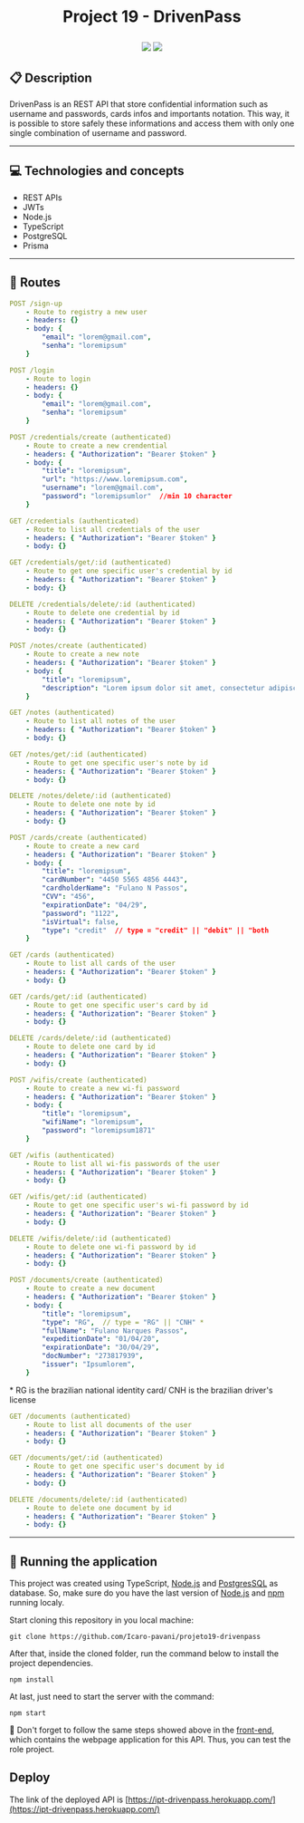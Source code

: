 # <p align = "center"> Project 19 - DrivenPass </p>

<p align = "center">
   <img src="https://img.shields.io/badge/author-Icaro Pavani-4dae71?style=flat-square" />
   <img src="https://img.shields.io/github/languages/count/Icaro-pavani/projeto19-drivenpass?color=4dae71&style=flat-square" />
</p>

## :clipboard: Description

DrivenPass is an REST API that store confidential information such as username and passwords, cards infos and importants notation. This way, it is possible to store safely these informations and access them with only one single combination of username and password.

---

## :computer: Technologies and concepts

- REST APIs
- JWTs
- Node.js
- TypeScript
- PostgreSQL
- Prisma

---

## :rocket: Routes

```yml
POST /sign-up
    - Route to registry a new user
    - headers: {}
    - body: {
        "email": "lorem@gmail.com",
        "senha": "loremipsum"
    }
```

```yml
POST /login
    - Route to login
    - headers: {}
    - body: {
        "email": "lorem@gmail.com",
        "senha": "loremipsum"
    }
```

```yml
POST /credentials/create (authenticated)
    - Route to create a new crendential
    - headers: { "Authorization": "Bearer $token" }
    - body: {
        "title": "loremipsum",
        "url": "https://www.loremipsum.com",
        "username": "lorem@gmail.com",
        "password": "loremipsumlor"  //min 10 character
    }
```

```yml
GET /credentials (authenticated)
    - Route to list all credentials of the user
    - headers: { "Authorization": "Bearer $token" }
    - body: {}
```

```yml
GET /credentials/get/:id (authenticated)
    - Route to get one specific user's credential by id
    - headers: { "Authorization": "Bearer $token" }
    - body: {}
```

```yml
DELETE /credentials/delete/:id (authenticated)
    - Route to delete one credential by id
    - headers: { "Authorization": "Bearer $token" }
    - body: {}
```

```yml
POST /notes/create (authenticated)
    - Route to create a new note
    - headers: { "Authorization": "Bearer $token" }
    - body: {
        "title": "loremipsum",
        "description": "Lorem ipsum dolor sit amet, consectetur adipiscing elit. Nulla urna massa, mollis id facilisis ut, tristique convallis dolor. Vestibulum ante ipsum primis in faucibus orci luctus et ultrices posuere cubilia curae;"
    }
```

```yml
GET /notes (authenticated)
    - Route to list all notes of the user
    - headers: { "Authorization": "Bearer $token" }
    - body: {}
```

```yml
GET /notes/get/:id (authenticated)
    - Route to get one specific user's note by id
    - headers: { "Authorization": "Bearer $token" }
    - body: {}
```

```yml
DELETE /notes/delete/:id (authenticated)
    - Route to delete one note by id
    - headers: { "Authorization": "Bearer $token" }
    - body: {}
```

```yml
POST /cards/create (authenticated)
    - Route to create a new card
    - headers: { "Authorization": "Bearer $token" }
    - body: {
        "title": "loremipsum",
        "cardNumber": "4450 5565 4856 4443",
        "cardholderName": "Fulano N Passos",
        "CVV": "456",
        "expirationDate": "04/29",
        "password": "1122",
        "isVirtual": false,
        "type": "credit"  // type = "credit" || "debit" || "both
    }
```

```yml
GET /cards (authenticated)
    - Route to list all cards of the user
    - headers: { "Authorization": "Bearer $token" }
    - body: {}
```

```yml
GET /cards/get/:id (authenticated)
    - Route to get one specific user's card by id
    - headers: { "Authorization": "Bearer $token" }
    - body: {}
```

```yml
DELETE /cards/delete/:id (authenticated)
    - Route to delete one card by id
    - headers: { "Authorization": "Bearer $token" }
    - body: {}
```

```yml
POST /wifis/create (authenticated)
    - Route to create a new wi-fi password
    - headers: { "Authorization": "Bearer $token" }
    - body: {
        "title": "loremipsum",
        "wifiName": "loremipsum",
        "password": "loremipsum1871"
    }
```

```yml
GET /wifis (authenticated)
    - Route to list all wi-fis passwords of the user
    - headers: { "Authorization": "Bearer $token" }
    - body: {}
```

```yml
GET /wifis/get/:id (authenticated)
    - Route to get one specific user's wi-fi password by id
    - headers: { "Authorization": "Bearer $token" }
    - body: {}
```

```yml
DELETE /wifis/delete/:id (authenticated)
    - Route to delete one wi-fi password by id
    - headers: { "Authorization": "Bearer $token" }
    - body: {}
```

```yml
POST /documents/create (authenticated)
    - Route to create a new document
    - headers: { "Authorization": "Bearer $token" }
    - body: {
        "title": "loremipsum",
        "type": "RG",  // type = "RG" || "CNH" *
        "fullName": "Fulano Narques Passos",
        "expeditionDate": "01/04/20",
        "expirationDate": "30/04/29",
        "docNumber": "273817939",
        "issuer": "Ipsumlorem",
    }
```

\* RG is the brazilian national identity card/ CNH is the brazilian driver's license

```yml
GET /documents (authenticated)
    - Route to list all documents of the user
    - headers: { "Authorization": "Bearer $token" }
    - body: {}
```

```yml
GET /documents/get/:id (authenticated)
    - Route to get one specific user's document by id
    - headers: { "Authorization": "Bearer $token" }
    - body: {}
```

```yml
DELETE /documents/delete/:id (authenticated)
    - Route to delete one document by id
    - headers: { "Authorization": "Bearer $token" }
    - body: {}
```

---

## 🏁 Running the application

This project was created using TypeScript, [Node.js](https://nodejs.org/en/download/) and [PostgresSQL](https://www.postgresql.org/) as database. So, make sure do you have the last version of [Node.js](https://nodejs.org/en/download/) and [npm](https://www.npmjs.com/) running localy.

Start cloning this repository in you local machine:

```
git clone https://github.com/Icaro-pavani/projeto19-drivenpass
```

After that, inside the cloned folder, run the command below to install the project dependencies.

```
npm install
```

At last, just need to start the server with the command:

```
npm start
```

:stop_sign: Don't forget to follow the same steps showed above in the [front-end](https://github.com/Icaro-pavani/projeto19-drivenpass/tree/main/front-end), which contains the webpage application for this API. Thus, you can test the role project.

## Deploy

The link of the deployed API is [https://ipt-drivenpass.herokuapp.com/](https://ipt-drivenpass.herokuapp.com/)
